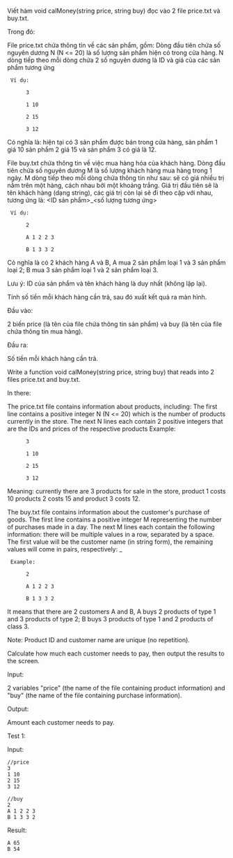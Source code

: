 Viết hàm void calMoney(string price, string buy) đọc vào 2 file price.txt và buy.txt.


Trong đó:

File price.txt chứa thông tin về các sản phẩm, gồm: Dòng đầu tiên chứa số nguyên dương N (N <= 20) là số lượng sản phẩm hiện có trong cửa hàng. N dòng tiếp theo mỗi dòng chứa 2 số nguyên dương là ID và giá của các sản phẩm tương ứng

     Ví dụ:

          3

          1 10

          2 15

          3 12

Có nghĩa là: hiện tại có 3 sản phẩm được bán trong cửa hàng, sản phẩm 1 giá 10 sản phẩm 2 giá 15 và sản phẩm 3 có giá là 12.

File buy.txt chứa thông tin về việc mua hàng hóa của khách hàng. Dòng đầu tiên chứa số nguyên dương M là số lượng khách hàng mua hàng trong 1 ngày. M dòng tiếp theo mỗi dòng chứa thông tin như sau: sẽ có  giá nhiều trị nằm trên một hàng, cách nhau bởi một khoảng trắng. Giá trị đầu tiên sẽ là tên khách hàng (dạng string), các giá trị còn lại sẽ đi theo cặp với nhau, tương ứng là: <ID sản phẩm>_<số lượng tương ứng>

     Ví dụ:

          2

          A 1 2 2 3

          B 1 3 3 2

Có nghĩa là có 2 khách hàng A và B, A mua 2 sản phẩm loại 1 và 3 sản phẩm loại 2; B mua 3 sản phẩm loại 1 và 2 sản phẩm loại 3.

Lưu ý: ID của sản phẩm và tên khách hàng là duy nhất (không lặp lại).

Tính số tiền mỗi khách hàng cần trả, sau đó xuất kết quả ra màn hình.

Đầu vào:

2 biến price (là tên của file chứa thông tin sản phẩm) và buy (là tên của file chứa thông tin mua hàng).

Đầu ra:

Số tiền mỗi khách hàng cần trả.



Write a function void calMoney(string price, string buy) that reads into 2 files price.txt and buy.txt.

In there:

The price.txt file contains information about products, including: The first line contains a positive integer N (N <= 20) which is the number of products currently in the store. The next N lines each contain 2 positive integers that are the IDs and prices of the respective products
     Example:

          3

          1 10

          2 15

          3 12

Meaning: currently there are 3 products for sale in the store, product 1 costs 10 products 2 costs 15 and product 3 costs 12.

The buy.txt file contains information about the customer's purchase of goods. The first line contains a positive integer M representing the number of purchases made in a day. The next M lines each contain the following information: there will be multiple values ​​in a row, separated by a space. The first value will be the customer name (in string form), the remaining values ​​will come in pairs, respectively: <product ID>_<corresponding quantity>


     Example:

          2

          A 1 2 2 3

          B 1 3 3 2

It means that there are 2 customers A and B, A buys 2 products of type 1 and 3 products of type 2; B buys 3 products of type 1 and 2 products of class 3.

Note: Product ID and customer name are unique (no repetition).

Calculate how much each customer needs to pay, then output the results to the screen.

Input:

2 variables "price" (the name of the file containing product information) and "buy" (the name of the file containing purchase information).

Output:

Amount each customer needs to pay.

Test 1:

Input:
```
//price
3
1 10
2 15
3 12

//buy
2
A 1 2 2 3
B 1 3 3 2
```

Result:
```
A 65
B 54
```